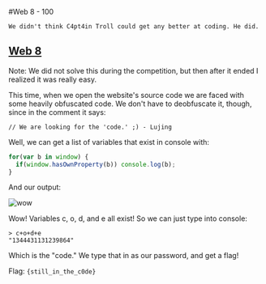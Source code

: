#Web 8 - 100

	We didn't think C4pt4in Troll could get any better at coding. He did.

[Web 8](http://web.camsctf.com/8)
----------------

Note: We did not solve this during the competition, but then after it ended I realized it was really easy.

This time, when we open the website's source code we are faced with some heavily obfuscated code. We don't have to deobfuscate it, though, since in the comment it says:

`// We are looking for the 'code.' ;) - Lujing`

Well, we can get a list of variables that exist in console with:

```javascript
for(var b in window) { 
  if(window.hasOwnProperty(b)) console.log(b); 
}
```

And our output:

![wow](http://i.imgur.com/tQmgSZC.png)

Wow! Variables c, o, d, and e all exist! So we can just type into console:


	> c+o+d+e
	"1344431131239864"

Which is the "code." We type that in as our password, and get a flag!

Flag: `{still_in_the_c0de}`
